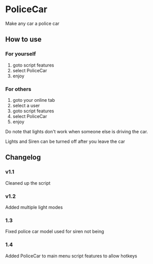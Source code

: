 # PoliceCar
Make any car a police car

## How to use

### For yourself
1. goto script features
2. select PoliceCar
3. enjoy

### For others 
1. goto your online tab
2. select a user
3. goto script features
4. select PoliceCar
5. enjoy

Do note that lights don't work when someone else is driving the car.

Lights and Siren can be turned off after you leave the car

## Changelog

### v1.1
Cleaned up the script 

### v1.2
Added multiple light modes

### 1.3
Fixed police car model used for siren not being 

### 1.4
Added PoliceCar to main menu script features to allow hotkeys
